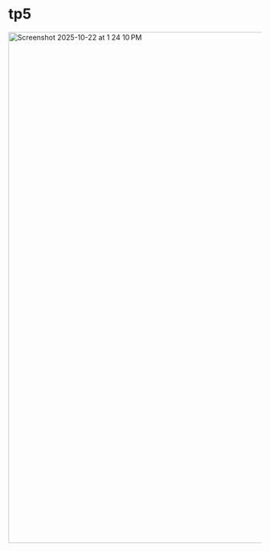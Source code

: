 # tp5
<img width="1669" height="1015" alt="Screenshot 2025-10-22 at 1 24 10 PM" src="https://github.com/user-attachments/assets/ec5218f3-94ef-4a08-a0f4-ceccb2935aec" />

